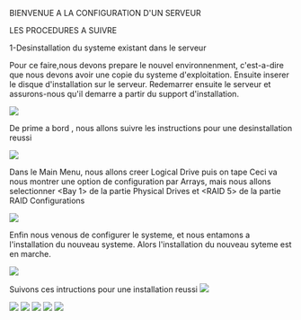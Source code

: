 
BIENVENUE A LA CONFIGURATION D'UN SERVEUR

LES PROCEDURES A SUIVRE


1-Desinstallation du systeme existant dans le serveur 


Pour ce faire,nous devons prepare le nouvel environnenment, c'est-a-dire que nous devons avoir une copie du systeme d'exploitation.
Ensuite inserer le disque d'installation sur le serveur. Redemarrer ensuite le serveur et assurons-nous qu'il demarre a partir du support d'installation.  


<img src="images/IMG-20230606-WA0005.jpg" width='' height=''>



De prime a bord , nous allons suivre les instructions pour une desinstallation reussi


<img src="images/IMG-20230606-WA0009.jpg" width='' height=''>

Dans le  Main Menu, nous allons creer Logical Drive puis on tape <Entrer>
Ceci va nous montrer une option de configuration par Arrays, mais nous allons selectionner <Bay 1> de la partie Physical Drives et <RAID 5> de la partie RAID Configurations  

<img src="images/IMG-20230523-WA0012.jpg" width='' height=''>
 
Enfin nous venous de configurer le systeme, et nous entamons a l'installation du nouveau systeme.
 Alors l'installation du nouveau syteme est en marche.
  
<img src="images/IMG-20230606-WA0008.jpg" width='' height=''>
 
 Suivons ces intructions pour une installation reussi
 <img src="images/IMG-20230523-WA0027.jpg" width='' height=''>
 
 <img src="images/IMG-20230523-WA0026.jpg" width='' height=''>
 
 <img src="images/IMG-20230523-WA0025.jpg" width='' height=''>
 
 <img src="images/IMG-20230523-WA0024.jpg" width='' height=''>
 
 <img src="images/IMG-20230523-WA0023.jpg" width='' height=''>
 
 <img src="images/IMG-20230523-WA0027.jpg" width='' height=''>
 
 
